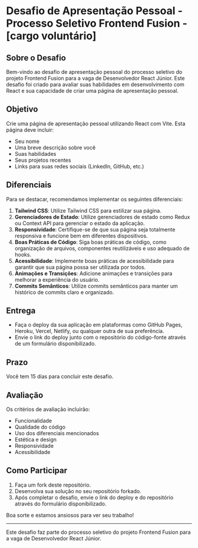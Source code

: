 # Desafio de Apresentação Pessoal - Processo Seletivo Frontend Fusion - [cargo voluntário]

## Sobre o Desafio

Bem-vindo ao desafio de apresentação pessoal do processo seletivo do projeto Frontend Fusion para a vaga de Desenvolvedor React Júnior. Este desafio foi criado para avaliar suas habilidades em desenvolvimento com React e sua capacidade de criar uma página de apresentação pessoal.

## Objetivo

Crie uma página de apresentação pessoal utilizando React com Vite. Esta página deve incluir:

- Seu nome
- Uma breve descrição sobre você
- Suas habilidades
- Seus projetos recentes
- Links para suas redes sociais (LinkedIn, GitHub, etc.)

## Diferenciais

Para se destacar, recomendamos implementar os seguintes diferenciais:

1. **Tailwind CSS**: Utilize Tailwind CSS para estilizar sua página.
2. **Gerenciadores de Estado**: Utilize gerenciadores de estado como Redux ou Context API para gerenciar o estado da aplicação.
3. **Responsividade**: Certifique-se de que sua página seja totalmente responsiva e funcione bem em diferentes dispositivos.
4. **Boas Práticas de Código**: Siga boas práticas de código, como organização de arquivos, componentes reutilizáveis e uso adequado de hooks.
5. **Acessibilidade**: Implemente boas práticas de acessibilidade para garantir que sua página possa ser utilizada por todos.
6. **Animações e Transições**: Adicione animações e transições para melhorar a experiência do usuário.
7. **Commits Semânticos**: Utilize commits semânticos para manter um histórico de commits claro e organizado.

## Entrega

- Faça o deploy da sua aplicação em plataformas como GitHub Pages, Heroku, Vercel, Netlify, ou qualquer outra de sua preferência.
- Envie o link do deploy junto com o repositório do código-fonte através de um formulário disponibilizado.

## Prazo

Você tem 15 dias para concluir este desafio.

## Avaliação

Os critérios de avaliação incluirão:

- Funcionalidade
- Qualidade do código
- Uso dos diferenciais mencionados
- Estética e design
- Responsividade
- Acessibilidade

## Como Participar

1. Faça um fork deste repositório.
2. Desenvolva sua solução no seu repositório forkado.
3. Após completar o desafio, envie o link do deploy e do repositório através do formulário disponibilizado.

Boa sorte e estamos ansiosos para ver seu trabalho!

---

Este desafio faz parte do processo seletivo do projeto Frontend Fusion para a vaga de Desenvolvedor React Júnior.
